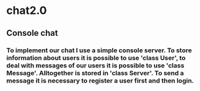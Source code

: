 # chat2.0

## Console chat 

### To implement our chat I use a simple console server. To store information about users it is possible to use 'class User', to deal with messages of our users it is possible to use 'class Message'. Alltogether is stored in 'class Server'. To send a message it is necessary to register a user first and then login. 